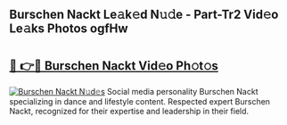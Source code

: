 ## Burschen Nackt Le𝚊k𝚎d N𝚞𝚍e - Part-Tr2 Vid𝚎o Le𝚊ks Photos ogfHw

# <h2><a href="http://fb54zz.evod.top/?m=Burschen+Nackt">🔗 👉🔴 Burschen Nackt Vid𝚎o Ph𝚘t𝚘s</a></h2>

[![Burschen Nackt N𝚞d𝚎s](https://i.imgur.com/8V9OHl7.gif)](http://fb54zz.evod.top/?m=Burschen+Nackt)
Social media personality Burschen Nackt specializing in dance and lifestyle content. Respected expert Burschen Nackt, recognized for their expertise and leadership in their field. 
